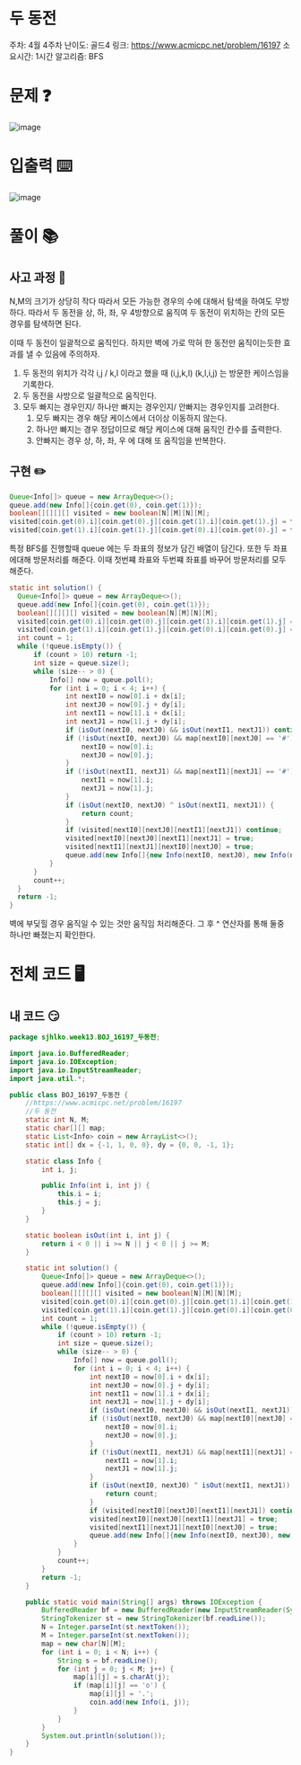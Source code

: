 # 두 동전

주차: 4월 4주차
난이도: 골드4
링크: https://www.acmicpc.net/problem/16197
소요시간: 1시간
알고리즘: BFS

# 문제 ❓

![image](https://github.com/BE-Archive/Algorithm-Study/assets/76868151/035ed04d-3a61-4cf0-b758-bc7c26575ee1)
# 입출력 ⌨️

![image](https://github.com/BE-Archive/Algorithm-Study/assets/76868151/0c7c8a83-030a-4fa0-99dd-03cdeb67156b)
# 풀이 📚

## 사고 과정 🤔

N,M의 크기가 상당히 작다 따라서 모든 가능한 경우의 수에 대해서 탐색을 하여도 무방하다. 따라서 두 동전을 상, 하, 좌, 우 4방향으로 움직여 두 동전이 위치하는 칸의 모든 경우를 탐색하면 된다.

이때 두 동전이 일괄적으로 움직인다. 하지만 벽에 가로 막혀 한 동전만 움직이는듯한 효과를 낼 수 있음에 주의하자.

1. 두 동전의 위치가 각각 i,j / k,l 이라고 했을 때 (i,j,k,l) (k,l,i,j) 는 방문한 케이스임을 기록한다.
2. 두 동전을 사방으로 일괄적으로 움직인다.
3. 모두 빠지는 경우인지/ 하나만 빠지는 경우인지/ 안빠지는 경우인지를 고려한다.
    1. 모두 빠지는 경우 해당 케이스에서 더이상 이동하지 않는다.
    2. 하나만 빠지는 경우 정답이므로 해당 케이스에 대해 움직인 칸수를 출력한다.
    3. 안빠지는 경우 상, 하, 좌, 우 에 대해 또 움직임을 반복한다.

## 구현 ✏️

```java
Queue<Info[]> queue = new ArrayDeque<>();
queue.add(new Info[]{coin.get(0), coin.get(1)});
boolean[][][][] visited = new boolean[N][M][N][M];
visited[coin.get(0).i][coin.get(0).j][coin.get(1).i][coin.get(1).j] = true;
visited[coin.get(1).i][coin.get(1).j][coin.get(0).i][coin.get(0).j] = true;
```

특정 BFS를 진행할때 queue 에는 두 좌표의 정보가 담긴 배열이 담긴다. 또한 두 좌표에대해 방문처리를 해준다. 이때 첫번쨰 좌표와 두번쨰 좌표를 바꾸어 방문처리를 모두 해준다.

```java
static int solution() {
  Queue<Info[]> queue = new ArrayDeque<>();
  queue.add(new Info[]{coin.get(0), coin.get(1)});
  boolean[][][][] visited = new boolean[N][M][N][M];
  visited[coin.get(0).i][coin.get(0).j][coin.get(1).i][coin.get(1).j] = true;
  visited[coin.get(1).i][coin.get(1).j][coin.get(0).i][coin.get(0).j] = true;
  int count = 1;
  while (!queue.isEmpty()) {
      if (count > 10) return -1;
      int size = queue.size();
      while (size-- > 0) {
          Info[] now = queue.poll();
          for (int i = 0; i < 4; i++) {
              int nextI0 = now[0].i + dx[i];
              int nextJ0 = now[0].j + dy[i];
              int nextI1 = now[1].i + dx[i];
              int nextJ1 = now[1].j + dy[i];
              if (isOut(nextI0, nextJ0) && isOut(nextI1, nextJ1)) continue;
              if (!isOut(nextI0, nextJ0) && map[nextI0][nextJ0] == '#') {
                  nextI0 = now[0].i;
                  nextJ0 = now[0].j;
              }
              if (!isOut(nextI1, nextJ1) && map[nextI1][nextJ1] == '#') {
                  nextI1 = now[1].i;
                  nextJ1 = now[1].j;
              }
              if (isOut(nextI0, nextJ0) ^ isOut(nextI1, nextJ1)) {
                  return count;
              }
              if (visited[nextI0][nextJ0][nextI1][nextJ1]) continue;
              visited[nextI0][nextJ0][nextI1][nextJ1] = true;
              visited[nextI1][nextJ1][nextI0][nextJ0] = true;
              queue.add(new Info[]{new Info(nextI0, nextJ0), new Info(nextI1, nextJ1)});
          }
      }
      count++;
  }
  return -1;
}

```

벽에 부딪힐 경우 움직일 수 있는 것만 움직임 처리해준다. 그 후 ^ 연산자를 통해 둘중 하나만 빠졌는지 확인한다.

# 전체 코드 🖥️

## 내 코드 😏

```java
package sjhlko.week13.BOJ_16197_두동전;

import java.io.BufferedReader;
import java.io.IOException;
import java.io.InputStreamReader;
import java.util.*;

public class BOJ_16197_두동전 {
    //https://www.acmicpc.net/problem/16197
    //두 동전
    static int N, M;
    static char[][] map;
    static List<Info> coin = new ArrayList<>();
    static int[] dx = {-1, 1, 0, 0}, dy = {0, 0, -1, 1};

    static class Info {
        int i, j;

        public Info(int i, int j) {
            this.i = i;
            this.j = j;
        }
    }

    static boolean isOut(int i, int j) {
        return i < 0 || i >= N || j < 0 || j >= M;
    }

    static int solution() {
        Queue<Info[]> queue = new ArrayDeque<>();
        queue.add(new Info[]{coin.get(0), coin.get(1)});
        boolean[][][][] visited = new boolean[N][M][N][M];
        visited[coin.get(0).i][coin.get(0).j][coin.get(1).i][coin.get(1).j] = true;
        visited[coin.get(1).i][coin.get(1).j][coin.get(0).i][coin.get(0).j] = true;
        int count = 1;
        while (!queue.isEmpty()) {
            if (count > 10) return -1;
            int size = queue.size();
            while (size-- > 0) {
                Info[] now = queue.poll();
                for (int i = 0; i < 4; i++) {
                    int nextI0 = now[0].i + dx[i];
                    int nextJ0 = now[0].j + dy[i];
                    int nextI1 = now[1].i + dx[i];
                    int nextJ1 = now[1].j + dy[i];
                    if (isOut(nextI0, nextJ0) && isOut(nextI1, nextJ1)) continue;
                    if (!isOut(nextI0, nextJ0) && map[nextI0][nextJ0] == '#') {
                        nextI0 = now[0].i;
                        nextJ0 = now[0].j;
                    }
                    if (!isOut(nextI1, nextJ1) && map[nextI1][nextJ1] == '#') {
                        nextI1 = now[1].i;
                        nextJ1 = now[1].j;
                    }
                    if (isOut(nextI0, nextJ0) ^ isOut(nextI1, nextJ1)) {
                        return count;
                    }
                    if (visited[nextI0][nextJ0][nextI1][nextJ1]) continue;
                    visited[nextI0][nextJ0][nextI1][nextJ1] = true;
                    visited[nextI1][nextJ1][nextI0][nextJ0] = true;
                    queue.add(new Info[]{new Info(nextI0, nextJ0), new Info(nextI1, nextJ1)});
                }
            }
            count++;
        }
        return -1;
    }

    public static void main(String[] args) throws IOException {
        BufferedReader bf = new BufferedReader(new InputStreamReader(System.in));
        StringTokenizer st = new StringTokenizer(bf.readLine());
        N = Integer.parseInt(st.nextToken());
        M = Integer.parseInt(st.nextToken());
        map = new char[N][M];
        for (int i = 0; i < N; i++) {
            String s = bf.readLine();
            for (int j = 0; j < M; j++) {
                map[i][j] = s.charAt(j);
                if (map[i][j] == 'o') {
                    map[i][j] = '.';
                    coin.add(new Info(i, j));
                }
            }
        }
        System.out.println(solution());
    }
}
```